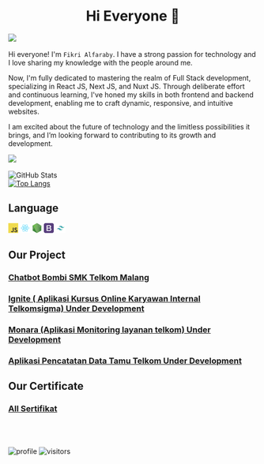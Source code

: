 <h1 align="center">Hi Everyone 👋</h1>
<!-- Line -->
<img src="https://user-images.githubusercontent.com/73097560/115834477-dbab4500-a447-11eb-908a-139a6edaec5c.gif">

<!-- Bio -->

Hi everyone! I'm `Fikri Alfaraby`. I have a strong passion for technology and I love sharing my knowledge with the people
around me.

Now, I'm fully dedicated to mastering the realm of Full Stack development, specializing in React JS, Next JS, and Nuxt JS. Through deliberate effort and continuous learning, I've honed my skills in both frontend and backend development, enabling me to craft dynamic, responsive, and intuitive websites.

I am excited about the future of technology and the limitless possibilities it brings, and I’m looking forward to contributing to
its growth and development.

<!-- Line -->
<img src="https://user-images.githubusercontent.com/73097560/115834477-dbab4500-a447-11eb-908a-139a6edaec5c.gif">

<!-- Statistic -->

![GitHub Stats](https://github-readme-stats.vercel.app/api?username=FikriAlfaraby&show_icons=true&include_all_commits=true&count_private=true&theme=tokyonight)
<br>
[![Top Langs](https://github-readme-stats.vercel.app/api/top-langs/?username=FikriAlfaraby&layout=compact&theme=tokyonight)](https://github.com/anuraghazra/github-readme-stats)

<!-- [![GitHub Streak](https://github-readme-streak-stats.herokuapp.com?user=FikriAlfaraby&theme=tokyonight&date_format=M%20j%5B%2C%20Y%5D&sideNums=BF91F3&sideLabels=BF91F3)](https://git.io/streak-stats) -->

<!-- Language -->

## Language

<code><img height="20" src="https://raw.githubusercontent.com/github/explore/80688e429a7d4ef2fca1e82350fe8e3517d3494d/topics/javascript/javascript.png"></code>
<code><img height="20" src="https://raw.githubusercontent.com/github/explore/80688e429a7d4ef2fca1e82350fe8e3517d3494d/topics/react/react.png"></code>
<code><img height="20" src="https://raw.githubusercontent.com/github/explore/80688e429a7d4ef2fca1e82350fe8e3517d3494d/topics/nodejs/nodejs.png"></code>
<code><img height="20" src="https://raw.githubusercontent.com/github/explore/80688e429a7d4ef2fca1e82350fe8e3517d3494d/topics/bootstrap/bootstrap.png"></code>
<code><img height="20" src="https://raw.githubusercontent.com/github/explore/80688e429a7d4ef2fca1e82350fe8e3517d3494d/topics/tailwind/tailwind.png"></code>

<!-- Project -->

## Our Project
<h3><a href="https://bombi-man-microphone.vercel.app/" target="_blank">Chatbot Bombi SMK Telkom Malang</a></h3>
<h3><a href="https://ignite.jesica.online/" target="_blank">Ignite ( Aplikasi Kursus Online Karyawan Internal Telkomsigma)  Under Development </a></h3>
<h3><a href="https://monara.jesica.online/" target="_blank">Monara (Aplikasi Monitoring layanan telkom) Under Development </a></h3>
<h3><a href="https://bukutamu.jesica.online/" target="_blank">Aplikasi Pencatatan Data Tamu Telkom Under Development</a></h3>


## Our Certificate
<h3><a href="https://drive.google.com/drive/folders/1bhgDWD7igFATd1qAZXMsmBvq-3KCAxrI?usp=sharing" target="_blank">All Sertifikat</a></h3>



<br><br><br>
![profile](https://komarev.com/ghpvc/?username=FikriAlfaraby&color=blue)
![visitors](https://visitor-badge.glitch.me/badge?page_id=FikriAlfaraby&color=blue)

<!--
**FikriAlfaraby/FikriAlfaraby** is a ✨ _special_ ✨ repository because its `README.md` (this file) appears on your GitHub profile.

Here are some ideas to get you started:

- 🔭 I’m currently working on ...
- 🌱 I’m currently learning ...
- 👯 I’m looking to collaborate on ...
- 🤔 I’m looking for help with ...
- 💬 Ask me about ...
- 📫 How to reach me: ...
- 😄 Pronouns: ...
- ⚡ Fun fact: ...
-->
